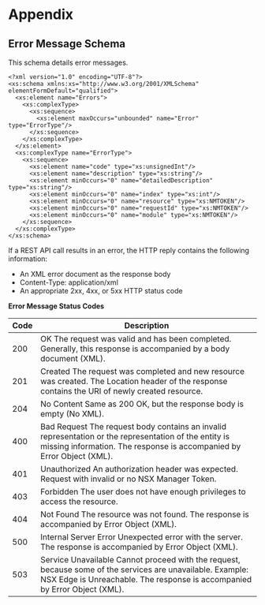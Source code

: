 # Appendix

## Error Message Schema

This schema details error messages.

```
<?xml version="1.0" encoding="UTF-8"?>
<xs:schema xmlns:xs="http://www.w3.org/2001/XMLSchema" elementFormDefault="qualified">
  <xs:element name="Errors">
   	<xs:complexType>
      <xs:sequence>
        <xs:element maxOccurs="unbounded" name="Error" type="ErrorType"/>
      </xs:sequence>
    </xs:complexType>
  </xs:element>
  <xs:complexType name="ErrorType">
    <xs:sequence>
      <xs:element name="code" type="xs:unsignedInt"/>
      <xs:element name="description" type="xs:string"/>
      <xs:element minOccurs="0" name="detailedDescription" type="xs:string"/>
      <xs:element minOccurs="0" name="index" type="xs:int"/>
      <xs:element minOccurs="0" name="resource" type="xs:NMTOKEN"/>
      <xs:element minOccurs="0" name="requestId" type="xs:NMTOKEN"/>
      <xs:element minOccurs="0" name="module" type="xs:NMTOKEN"/>
    </xs:sequence>
  </xs:complexType>
</xs:schema>
```

If a REST API call results in an error, the HTTP reply contains the following information:
* An XML error document as the response body
* Content-Type: application/xml
* An appropriate 2xx, 4xx, or 5xx HTTP status code

**Error Message Status Codes**

Code | Description
-----|------------
200 | OK The request was valid and has been completed. Generally, this response is accompanied by a body document (XML).
201 | Created The request was completed and new resource was created. The Location header of the response contains the URI of newly created resource. 
204 | No Content Same as 200 OK, but the response body is empty (No XML).
400 | Bad Request The request body contains an invalid representation or the representation of the entity is missing information. The response is accompanied by Error Object (XML). 
401 | Unauthorized An authorization header was expected. Request with invalid or no NSX Manager Token.
403 | Forbidden The user does not have enough privileges to access the resource.
404 | Not Found The resource was not found. The response is accompanied by Error Object (XML). 
500 | Internal Server Error Unexpected error with the server. The response is accompanied by Error Object (XML). 
503 | Service Unavailable Cannot proceed with the request, because some of the services are unavailable. Example: NSX Edge is Unreachable. The response is accompanied by Error Object (XML). 


